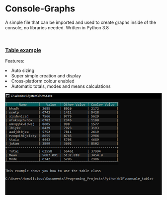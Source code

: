 # Console-Graphs
A simple file that can be imported and used to create graphs inside of the console, no libraries needed. Written in Python 3.8

<br>
<a href="https://github.com/hamolicious/Console-Graphs/blob/master/table_example.py"><h3>Table example</h3></a>
<p>
Features:<br>
  <li> Auto sizing
  <li> Super simple creation and display
  <li> Cross-platform colour enabled
  <li> Automatic totals, modes and means calculations
</p>
<img src="https://github.com/hamolicious/Console-Graphs/blob/master/Screenshots/table_exampe_screenshot.PNG?raw=true">






